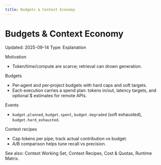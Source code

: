 ```yaml
---
title: Budgets & Context Economy
---
```


# Budgets & Context Economy
Updated: 2025-09-14
Type: Explanation

Motivation
- Token/time/compute are scarce; retrieval can drown generation.

Budgets
- Per‑agent and per‑project budgets with hard caps and soft targets.
- Each execution carries a spend plan: tokens in/out, latency targets, and optional $ estimates for remote APIs.

Events
- `budget.planned`, `budget.spent`, `budget.degraded` (soft exhausted), `budget.hard_exhausted`.

Context recipes
- Cap tokens per pipe; track actual contribution vs budget.
- A/B comparison helps tune recall vs precision.

See also: Context Working Set, Context Recipes, Cost & Quotas, Runtime Matrix.
